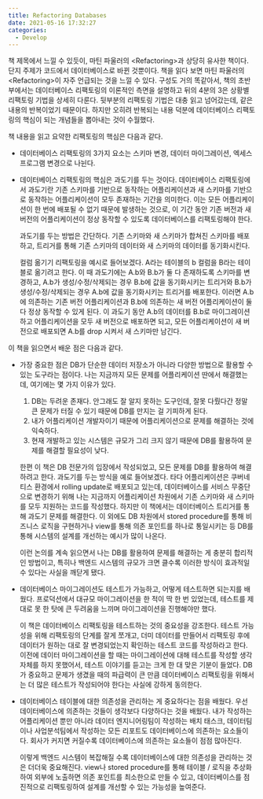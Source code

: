 ```yaml
---
title: Refactoring Databases
date: 2021-05-16 17:32:27
categories:
  - Develop
---
```

책 제목에서 느낄 수 있듯이, 마틴 파울러의 &lt;Refactoring&gt;과 상당히 유사한 책이다. 단지 주제가 코드에서 데이터베이스로 바뀐 것뿐이다. 책을 읽다 보면 마틴 파울러의 &lt;Refactoring&gt;이 자주 언급되는 것을 느낄 수 있다. 구성도 거의 똑같아서, 책의 초반부에서는 데이터베이스 리팩토링의 이론적인 측면을 설명하고 뒤의 4분의 3은 상황별 리팩토링 기법을 상세히 다룬다. 뒷부분의 리팩토링 기법은 대충 읽고 넘어갔는데, 같은 내용의 반복이었기 때문이다. 하지만 오히려 반복되는 내용 덕분에 데이터베이스 리팩토링의 핵심이 되는 개념들을 뽑아내는 것이 수월했다.

책 내용을 읽고 요약한 리팩토링의 핵심은 다음과 같다.

- 데이터베이스 리팩토링의 3가지 요소는 스키마 변경, 데이터 마이그레이션, 엑세스 프로그램 변경으로 나뉜다.
- 데이터베이스 리팩토링의 핵심은 과도기를 두는 것이다. 데이터베이스 리팩토링에서 과도기란 기존 스키마를 기반으로 동작하는 어플리케이션과 새 스키마를 기반으로 동작하는 어플리케이션이 모두 존재하는 기간을 의미한다. 이는 모든 어플리케이션이 한 번에 배포될 수 없기 때문에 발생하는 것으로, 이 기간 동안 기존 버전과 새 버전의 어플리케이션이 정상 동작할 수 있도록 데이터베이스를 리팩토링해야 한다.

    과도기를 두는 방법은 간단하다. 기존 스키마와 새 스키마가 합쳐진 스키마를 배포하고, 트리거를 통해 기존 스키마의 데이터와 새 스키마의 데이터를 동기화시킨다.

    컬럼 옮기기 리팩토링을 예시로 들어보겠다. A라는 테이블의 b 컬럼을 B라는 테이블로 옮기려고 한다. 이 때 과도기에는 A.b와 B.b가 둘 다 존재하도록 스키마를 변경하고, A.b가 생성/수정/삭제되는 경우 B.b에 값을 동기화시키는 트리거와 B.b가 생성/수정/삭제되는 경우 A.b에 값을 동기화시키는 트리거를 배포한다. 이러면 A.b에 의존하는 기존 버전 어플리케이션과 B.b에 의존하는 새 버전 어플리케이션이 둘 다 정상 동작할 수 있게 된다. 이 과도기 동안 A.b의 데이터를 B.b로 마이그레이션하고 어플리케이션을 모두 새 버전으로 배포하면 되고, 모든 어플리케이션이 새 버전으로 배포되면 A.b를 drop 시켜서 새 스키마만 남긴다.

이 책을 읽으면서 배운 점은 다음과 같다.

- 가장 중요한 점은 DB가 단순한 데이터 저장소가 아니라 다양한 방법으로 활용할 수 있는 도구라는 점이다. 나는 지금까지 모든 문제를 어플리케이션 딴에서 해결했는데, 여기에는 몇 가지 이유가 있다.
    1. DB는 두려운 존재다. 안그래도 잘 알지 못하는 도구인데, 잘못 다뤘다간 정말 큰 문제가 터질 수 있기 때문에 DB를 만지는 걸 기피하게 된다.
    2. 내가 어플리케이션 개발자이기 때문에 어플리케이션으로 문제를 해결하는 것에 익숙하다.
    3. 현재 개발하고 있는 시스템은 규모가 그리 크지 않기 때문에 DB를 활용하여 문제를 해결할 필요성이 낮다.

  한편 이 책은 DB 전문가의 입장에서 작성되었고, 모든 문제를 DB를 활용하여 해결하려고 한다. 과도기를 두는 방식을 예로 들어보겠다. 타다 어플리케이션은 쿠버네티스 환경에서 rolling update로 배포되고 있는데, 데이터베이스를 서비스 무중단으로 변경하기 위해 나는 지금까지 어플리케이션 차원에서 기존 스키마와 새 스키마를 모두 지원하는 코드를 작성했다. 하지만 이 책에서는 데이터베이스 트리거를 통해 과도기 문제를 해결한다. 이 외에도 DB 차원에서 stored procedure를 통해 비즈니스 로직을 구현하거나 view를 통해 의존 포인트를 하나로 통일시키는 등 DB를 통해 시스템의 설계를 개선하는 예시가 많이 나온다.

  이런 논의를 계속 읽으면서 나는 DB를 활용하여 문제를 해결하는 게 충분히 합리적인 방법이고, 특히나 백엔드 시스템의 규모가 크면 클수록 이러한 방식이 효과적일 수 있다는 사실을 깨닫게 됐다.

- 데이터베이스 마이그레이션도 테스트가 가능하고, 어떻게 테스트하면 되는지를 배웠다. 프로덕션에서 대규모 마이그레이션을 한 적이 딱 한 번 있었는데, 테스트를 제대로 못 한 탓에 큰 두려움을 느끼며 마이그레이션을 진행해야만 했다.

  이 책은 데이터베이스 리팩토링을 테스트하는 것의 중요성을 강조한다. 테스트 가능성을 위해 리팩토링의 단계를 잘게 쪼개고, 더미 데이터를 만들어서 리팩토링 후에 데이터가 원하는 대로 잘 변경되었는지 확인하는 테스트 코드를 작성하라고 한다. 이전에 데이터 마이그레이션을 할 때는 마이그레이션에 대해 테스트를 작성할 생각 자체를 하지 못했어서, 테스트 이야기를 듣고는 크게 한 대 맞은 기분이 들었다. DB가 중요하고 문제가 생겼을 때의 파급력이 큰 만큼 데이터베이스 리팩토링을 위해서는 더 많은 테스트가 작성되어야 한다는 사실에 강하게 동의한다.

- 데이터베이스 테이블에 대한 의존성을 관리하는 게 중요하다는 점을 배웠다. 우선 데이터베이스에 의존하는 것들이 생각보다 다양하다는 것을 배웠다. 내가 작성하는 어플리케이션 뿐만 아니라 데이터 엔지니어링팀이 작성하는 배치 태스크, 데이터팀이나 사업분석팀에서 작성하는 모든 리포트도 데이터베이스에 의존하는 요소들이다. 회사가 커지면 커질수록 데이터베이스에 의존하는 요소들이 점점 많아진다.

  이렇게 백엔드 시스템이 복잡해질 수록 데이터베이스에 대한 의존성을 관리하는 것은 더더욱 중요해진다. view나 stored procedure를 통해 테이블 / 로직을 추상화하여 외부에 노출하면 의존 포인트를 최소한으로 만들 수 있고, 데이터베이스를 점진적으로 리팩토링하여 설계를 개선할 수 있는 가능성을 높여준다.
